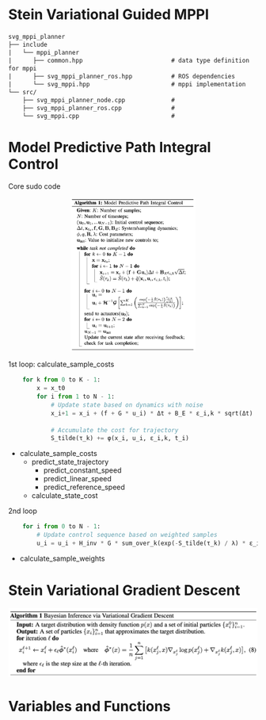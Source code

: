# Stein Variational Guided MPPI

    svg_mppi_planner
    ├── include
    |   └── mppi_planner
    |      ├── common.hpp                         # data type definition for mppi
    |      ├── svg_mppi_planner_ros.hpp           # ROS dependencies
    |      └── svg_mppi.hpp                       # mppi implementation 
    └── src/
        ├── svg_mppi_planner_node.cpp             #
        ├── svg_mppi_planner_ros.cpp              #
        └── svg_mppi.cpp                          #

# Model Predictive Path Integral Control

Core sudo code

<p align="center"><img src="./icons/mppi_sudo.png" width="50%" height="50%"/></p>


1st loop: calculate_sample_costs

```py
    for k from 0 to K - 1:
        x = x_t0
        for i from 1 to N - 1:
            # Update state based on dynamics with noise
            x_i+1 = x_i + (f + G * u_i) * Δt + B_E * ε_i,k * sqrt(Δt)
            
            # Accumulate the cost for trajectory
            S_tilde(τ_k) += φ(x_i, u_i, ε_i,k, t_i)

```

- calculate_sample_costs
    - predict_state_trajectory
        - predict_constant_speed
        - predict_linear_speed
        - predict_reference_speed
    - calculate_state_cost

2nd loop

```py
    for i from 0 to N - 1:
        # Update control sequence based on weighted samples
        u_i = u_i + H_inv * G * sum_over_k(exp(-S_tilde(τ_k) / λ) * ε_i,k) / sum_over_k(exp(-S_tilde(τ_k) / λ))
```

- calculate_sample_weights

# Stein Variational Gradient Descent

<p align="center"><img src="./icons/svgd_sudo.png"/></p>

# Variables and Functions
